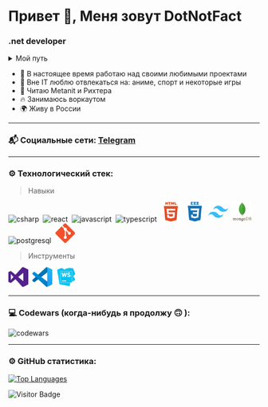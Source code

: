 <h1 align="left">Привет 👋, Меня зовут DotNotFact</h1>
<h3 align="left">.net developer</h3>

<details>
 
 <summary>Мой путь</summary>
 
 > * С самого начала моего пути я стремился к углублению знаний в IT и активно участвовал в различных проектах. В старших классах я начал увлекаться программированием, пробуя свои силы в разработке сайтов и приложений. Первые шаги в Frontend-разработке открыли для меня мир возможностей, тогда же я немного познакомился с C# и серверной разработкой.
 >
 > * Простота и многофункциональность C# меня покорили. Я обнаружил, что этот язык позволяет создавать не только простые и удобные приложения, но и сложные, высоконагруженные системы. Я стал углубляться в изучение архитектуры программного обеспечения, принципов оптимизации и повышения производительности.
 >
 > * Моё обучение не ограничивалось только классическими методами. Я участвовал в различных онлайн-курсах и вебинарах, а также посещал хакатоны.
 >
 > * В свободное время я участвовал в проектах с открытым исходным кодом и занимался фрилансом, что позволило мне накопить разнообразный опыт и научиться решать реальные задачи. Эти проекты помогли мне развить навыки работы в команде, улучшить умение решать проблемы и адаптироваться к новым вызовам.
 >
 > * С каждым новым проектом я старался внедрять передовые технологии и лучшие практики разработки. Моё стремление к совершенству и постоянному обучению позволили мне стать уверенным и опытным разработчиком.
 >
 > * Если вы ищете спокойного, рассудительного и увлеченного спортом разработчика для реализации ваших идей, я готов предложить свои знания и опыт. Давайте сотрудничать и воплощать ваши проекты в жизнь!

</details>

* 🎯 В настоящее время работаю над своими любимыми проектами
* 💜 Вне IT люблю отвлекаться на: аниме, спорт и некоторые игры
* 🔭 Читаю Metanit и Рихтера
* 🔥 Занимаюсь воркаутом 
* 🌍 Живу в России
 
---

### 📬 Социальные сети: [Telegram](https://t.me/dotnotfact)

---

### ⚙️ Технологический стек:

> Навыки
  
<div>
  <img src="https://raw.githubusercontent.com/danielcranney/readme-generator/main/public/icons/skills/csharp-colored.svg" width="40" height="40" alt="csharp" title="csharp" />&nbsp;
  <img src="https://raw.githubusercontent.com/danielcranney/readme-generator/main/public/icons/skills/react-colored.svg" width="40" height="40" alt="react" title="react" />&nbsp;
  <img src="https://raw.githubusercontent.com/danielcranney/readme-generator/main/public/icons/skills/javascript-colored.svg" width="40" height="40" alt="javascript" title="javascript" />&nbsp;
  <img src="https://raw.githubusercontent.com/danielcranney/readme-generator/main/public/icons/skills/typescript-colored.svg" width="40" height="40" alt="typescript" title="typescript" />&nbsp;
  <img src="https://github.com/devicons/devicon/blob/master/icons/html5/html5-plain-wordmark.svg" width="40" height="40" alt="html" title="html" />&nbsp;
  <img src="https://github.com/devicons/devicon/blob/master/icons/css3/css3-plain-wordmark.svg" width="40" height="40" alt="css" title="css" />&nbsp;
  <img src="https://github.com/devicons/devicon/blob/master/icons/tailwindcss/tailwindcss-original.svg" width="40" height="40" alt="tailwindcss" title="tailwindcss" />&nbsp;
  <img src="https://github.com/devicons/devicon/blob/master/icons/mongodb/mongodb-original-wordmark.svg" width="40" height="40" alt="mongodb" title="mongodb" />&nbsp;
  <img src="https://raw.githubusercontent.com/danielcranney/readme-generator/main/public/icons/skills/postgresql-colored.svg" width="40" height="40" alt="postgresql" title="postgresql" />&nbsp;
  <img src="https://github.com/devicons/devicon/blob/master/icons/git/git-original.svg" width="40" height="40" alt="git" title="git" />&nbsp;
</div>

> Инструменты

<div> 
  <img src="https://github.com/devicons/devicon/blob/master/icons/visualstudio/visualstudio-plain.svg" width="40" height="40" alt="visual studio" title="visual studio" />&nbsp;
  <img src="https://github.com/devicons/devicon/blob/master/icons/vscode/vscode-original.svg" width="40" height="40" alt="visual studio code" title="visual studio code" />&nbsp; 
  <img src="https://github.com/devicons/devicon/blob/master/icons/webstorm/webstorm-plain.svg" width="40" height="40" alt="web storm" title="web storm" />&nbsp;
</div>

--- 

### 💻 Codewars (когда-нибудь я продолжу 🙃 <!-- Наверное -->):

![codewars](https://www.codewars.com/users/DotNotFact/badges/large)

---

### ⚙️ GitHub статистика:  

<div>
  <a align="left" href="https://github.com/DotNotFact" align="left">
    <img src="https://github-readme-stats.vercel.app/api/top-langs/?username=DotNotFact&langs_count=10&title_color=0891b2&text_color=ffffff&icon_color=0891b2&bg_color=1c1917&hide_border=true&locale=en&custom_title=Top%20%Languages" alt="Top Languages" />
  </a>
</div>

![Visitor Badge](https://visitor-badge.laobi.icu/badge?page_id=DotNotFact)
